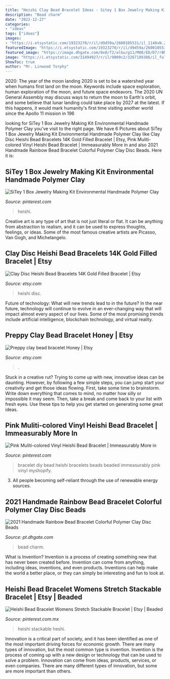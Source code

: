 ```yaml
---
title: "Heishi Clay Bead Bracelet Ideas - Sitey 1 Box Jewelry Making Kit Environmental Handmade Polymer Clay"
description: "Bead charm"
date: "2022-12-27"
categories:
- "ideas"
tags: ["ideas"]
images:
- "https://i.etsystatic.com/19323270/r/il/d9d59a/2600105531/il_1140xN.2600105531_lru1.jpg"
featuredImage: "https://i.etsystatic.com/19323270/r/il/d9d59a/2600105531/il_1140xN.2600105531_lru1.jpg"
featured_image: "https://image.dhgate.com/0x0/f2/albu/g11/M00/ED/D7/rBNaFl8RGO6ANl9DAAH_-_YjjMs259.jpg"
image: "https://i.etsystatic.com/31494927/r/il/9009c2/3267189386/il_fullxfull.3267189386_6wdk.jpg"
ShowToc: true
author: "Mr. Linwood Torphy"
---
```



2020: The year of the moon landing
2020 is set to be a watershed year when humans first land on the moon. Keywords include space exploration, human exploration of the moon, and future space endeavors. The 2020 UN General Assembly may discuss ways to return the moon to Earth's orbit, and some believe that lunar landing could take place by 2027 at the latest. If this happens, it would mark humanity's first time visiting another world since the Apollo 11 mission in 196
	

		
looking for SiTey 1 Box Jewelry Making Kit Environmental Handmade Polymer Clay you've visit to the right page. We have 6 Pictures about SiTey 1 Box Jewelry Making Kit Environmental Handmade Polymer Clay like Clay Disc Heishi Bead Bracelets 14K Gold Filled Bracelet | Etsy, Pink Muliti-colored Vinyl Heishi Bead Bracelet | Immeasurably More in and also 2021 Handmade Rainbow Bead Bracelet Colorful Polymer Clay Disc Beads. Here it is:
		
    
## SiTey 1 Box Jewelry Making Kit Environmental Handmade Polymer Clay

<img loading=lazy src="https://i.pinimg.com/originals/b0/ed/60/b0ed60fcbf2a3a08337346163d56db32.jpg" onerror="this.onerror=null;this.src='https://tse2.mm.bing.net/th?id=OIP.oStavD_L0simS1nwOYWfMgHaHa&amp;pid=15.1';" alt="SiTey 1 Box Jewelry Making Kit Environmental Handmade Polymer Clay">

_Source: pinterest.com_

>heishi. 

	

Creative art is any type of art that is not just literal or flat. It can be anything from abstraction to realism, and it can be used to express thoughts, feelings, or ideas. Some of the most famous creative artists are Picasso, Van Gogh, and Michelangelo.

    
## Clay Disc Heishi Bead Bracelets 14K Gold Filled Bracelet | Etsy

<img loading=lazy src="https://i.etsystatic.com/19323270/r/il/d9d59a/2600105531/il_1140xN.2600105531_lru1.jpg" onerror="this.onerror=null;this.src='https://tse2.mm.bing.net/th?id=OIP.kBj6Aj0bAUB-uHO4CSIaCwHaJ4&amp;pid=15.1';" alt="Clay Disc Heishi Bead Bracelets 14K Gold Filled Bracelet | Etsy">

_Source: etsy.com_

>heishi disc. 

	

Future of technology: What will new trends lead to in the future?
In the near future, technology will continue to evolve in an ever-changing way that will impact almost every aspect of our lives. Some of the most promising trends include artificial intelligence, blockchain technology, and virtual reality.

    
## Preppy Clay Bead Bracelet Honey | Etsy

<img loading=lazy src="https://i.etsystatic.com/31494927/r/il/9009c2/3267189386/il_fullxfull.3267189386_6wdk.jpg" onerror="this.onerror=null;this.src='https://tse2.mm.bing.net/th?id=OIP.uOkjJxjNl7NsWpFd1MXkgwHaJ4&amp;pid=15.1';" alt="Preppy clay bead bracelet Honey | Etsy">

_Source: etsy.com_

>. 

	

Stuck in a creative rut? Trying to come up with new, innovative ideas can be daunting. However, by following a few simple steps, you can jump start your creativity and get those ideas flowing. First, take some time to brainstorm. Write down everything that comes to mind, no matter how silly or impossible it may seem. Then, take a break and come back to your list with fresh eyes. Use these tips to help you get started on generating some great ideas.

    
## Pink Muliti-colored Vinyl Heishi Bead Bracelet | Immeasurably More In

<img loading=lazy src="https://i.pinimg.com/originals/73/9b/3e/739b3eb1f621bc6a262325fff4b6f5f5.jpg" onerror="this.onerror=null;this.src='https://tse2.mm.bing.net/th?id=OIP.9hRWC8G7eQSUcZHcXUeGLgHaHa&amp;pid=15.1';" alt="Pink Muliti-colored Vinyl Heishi Bead Bracelet | Immeasurably More in">

_Source: pinterest.com_

>bracelet diy bead heishi bracelets beads beaded immeasurably pink vinyl myshopify. 

	

3. All people becoming self-reliant through the use of renewable energy sources. 

    
## 2021 Handmade Rainbow Bead Bracelet Colorful Polymer Clay Disc Beads

<img loading=lazy src="https://image.dhgate.com/0x0/f2/albu/g11/M00/ED/D7/rBNaFl8RGO6ANl9DAAH_-_YjjMs259.jpg" onerror="this.onerror=null;this.src='https://tse3.mm.bing.net/th?id=OIP.7H16hZirlJsyQWIS3f1qAgHaHa&amp;pid=15.1';" alt="2021 Handmade Rainbow Bead Bracelet Colorful Polymer Clay Disc Beads">

_Source: pt.dhgate.com_

>bead charm. 

	

What is Invention?
Invention is a process of creating something new that has never been created before. Invention can come from anything, including ideas, inventions, and even products. Inventions can help make the world a better place, or they can simply be interesting and fun to look at.

    
## Heishi Bead Bracelet Womens Stretch Stackable Bracelet | Etsy | Beaded

<img loading=lazy src="https://i.pinimg.com/originals/cd/e2/93/cde2933ad9cb18881786c58f52ba0a39.jpg" onerror="this.onerror=null;this.src='https://tse4.mm.bing.net/th?id=OIP.fSypIuJV2LXjEJp7kqQNVAHaJ4&amp;pid=15.1';" alt="Heishi Bead Bracelet Womens Stretch Stackable Bracelet | Etsy | Beaded">

_Source: pinterest.com.mx_

>heishi stackable heshi. 

	

Innovation is a critical part of society, and it has been identified as one of the most important driving forces for economic growth. There are many types of innovation, but the most common type is invention. Invention is the process of coming up with a new design or technology that can be used to solve a problem. Innovation can come from ideas, products, services, or even companies. There are many different types of innovation, but some are more important than others.


